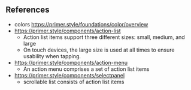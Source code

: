 
## References 

- colors https://primer.style/foundations/color/overview
- https://primer.style/components/action-list
    - Action list items support three different sizes: small, medium, and large
    - On touch devices, the large size is used at all times to ensure usability when tapping.
- https://primer.style/components/action-menu
    - An action menu comprises a set of action list items
- https://primer.style/components/selectpanel
    - scrollable list consists of action list items
